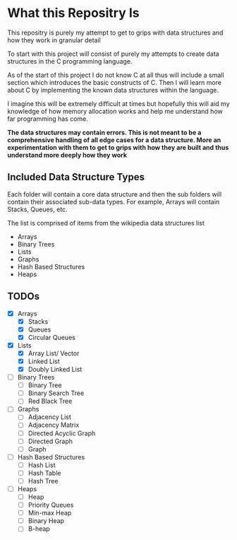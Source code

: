 # What this Repositry Is 

This repositry is purely my attempt to get to grips with data structures and how they work in granular detail

To start with this project will consist of purely my attempts to create data structures in the C programming language. 

As of the start of this project I do not know C at all thus will include a small section which introduces the basic constructs of C. 
Then I will learn more about C by implementing the known data structures within the language. 

I imagine this will be extremely difficult at times but hopefully this will aid my knowledge of how memory allocation works and help me understand how far programming has come. 

**The data structures may contain errors. This is not meant to be a comprehensive handling of all edge cases for a data structure. More an experimentation with them to get to grips with how they are built and thus understand more deeply how they work**

## Included Data Structure Types 

Each folder will contain a core data structure and then the sub folders will contain their associated sub-data types. For example, Arrays will contain Stacks, Queues, etc.

The list is comprised of items from the wikipedia data structures list

- Arrays 
- Binary Trees 
- Lists 
- Graphs 
- Hash Based Structures 
- Heaps

## TODOs 

- [x] Arrays 
    - [x] Stacks 
    - [x] Queues 
    - [x] Circular Queues
- [x] Lists 
    - [x] Array List/ Vector 
    - [x] Linked List 
    - [x] Doubly Linked List 
- [ ] Binary Trees 
    - [ ] Binary Tree 
    - [ ] Binary Search Tree
    - [ ] Red Black Tree 
- [ ] Graphs 
    - [ ] Adjacency List 
    - [ ] Adjacency Matrix 
    - [ ] Directed Acyclic Graph 
    - [ ] Directed Graph 
    - [ ] Graph 
- [ ] Hash Based Structures 
    - [ ] Hash List 
    - [ ] Hash Table 
    - [ ] Hash Tree 
- [ ] Heaps 
    - [ ] Heap 
    - [ ] Priority Queues 
    - [ ] Min-max Heap 
    - [ ] Binary Heap 
    - [ ] B-heap 
